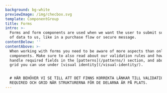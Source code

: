 ```yaml
---
background: bg-white
previewImage: /img/checbox.svg
template: ComponentGroup
title: Forms
intro: >-
  Forms and form components are used when we want the user to submit some kind
  of data to us, like in a purchase flow or secure message.
contentBelow: ''
contentAbove: >-
  When working with forms you need to be aware of more aspects than only the
  components. Make sure to also read about our validation rules and how we
  handle required fields in the [patterns](/patterns/) section, and about the
  grid you can use under [visual identity](/visual-identity/).


  # HÄR BEHÖVER VI SE TILL ATT DET FINNS KORREKTA LÄNKAR TILL VALIDATION,
  REQUIRED OCH GRID NÄR STRUKTURERNA FÖR DE DELARNA ÄR PÅ PLATS.
---
```


